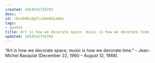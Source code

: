 ```yaml
---
created: 1654541736703
desc: ''
id: r8sah96i8gfti4me0d1a8dx
tags:
- quotes
title: Art is how we decorate space  music is how we decorate time
updated: 1654541736703
---
```

   
“Art is how we decorate space, music is how we decorate time.” – Jean-Michel Basquiat (December 22, 1960 – August 12, 1988).